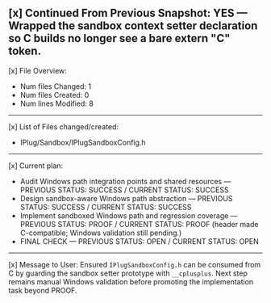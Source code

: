 [x] Continued From Previous Snapshot: YES — Wrapped the sandbox context setter declaration so C builds no longer see a bare extern "C" token.
-----------------
[x] File Overview:
- Num files Changed: 1
- Num files Created: 0
- Num lines Modified: 8
-----------------
[x] List of Files changed/created:
- IPlug/Sandbox/IPlugSandboxConfig.h
-----------------
[x] Current plan:
- Audit Windows path integration points and shared resources — PREVIOUS STATUS: SUCCESS / CURRENT STATUS: SUCCESS
- Design sandbox-aware Windows path abstraction — PREVIOUS STATUS: SUCCESS / CURRENT STATUS: SUCCESS
- Implement sandboxed Windows path and regression coverage — PREVIOUS STATUS: PROOF / CURRENT STATUS: PROOF (header made C-compatible; Windows validation still pending.)
- FINAL CHECK — PREVIOUS STATUS: OPEN / CURRENT STATUS: OPEN
-----------------
[x] Message to User:
Ensured `IPlugSandboxConfig.h` can be consumed from C by guarding the sandbox setter prototype with `__cplusplus`.
Next step remains manual Windows validation before promoting the implementation task beyond PROOF.

